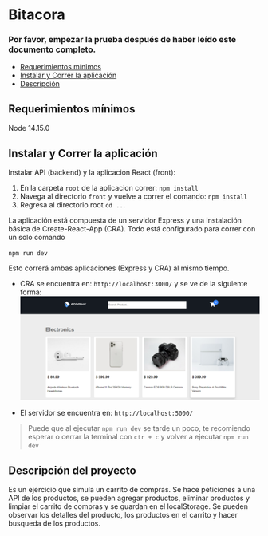 # Bitacora 
### Por favor, empezar la prueba después de haber leído este documento completo.

  - [Requerimientos mínimos](#requerimientos-mínimos)
  - [Instalar y Correr la aplicación](#instalar-y-correr-la-aplicación)
  - [Descripción](#descripción-del-proyecto)

## Requerimientos mínimos

Node 14.15.0

## Instalar y Correr la aplicación

Instalar API (backend) y la aplicacion React (front):

1. En la carpeta `root` de la aplicacion correr:
   `npm install`
2. Navega al directorio `front` y vuelve a correr el comando:
   `npm install`
3. Regresa al directorio root `cd ..`.

La aplicación está compuesta de un servidor Express y una instalación básica de Create-React-App (CRA). Todo está configurado para correr con un solo comando

`npm run dev`

Esto correrá ambas aplicaciones (Express y CRA) al mismo tiempo.

- CRA se encuentra en:
  `http://localhost:3000/`
 y se ve de la siguiente forma:
 ![Running app](/viewApp.png)


- El servidor se encuentra en:
  `http://localhost:5000/`

> Puede que al ejecutar ` npm run dev ` se tarde un poco, te recomiendo esperar o cerrar la terminal con ` ctr + c ` y volver a ejecutar ` npm run dev `
## Descripción del proyecto

Es un ejercicio que simula un carrito de compras. Se hace peticiones a una API de los productos, se pueden agregar productos, eliminar productos y limpiar el carrito de compras y se guardan en el localStorage. Se pueden observar los detalles del producto, los productos en el carrito y hacer busqueda de los productos.